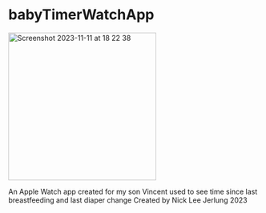 # babyTimerWatchApp
<img width="295" alt="Screenshot 2023-11-11 at 18 22 38" src="https://github.com/cileene/babyTimerWatchApp/assets/106276740/ff257609-4aa0-4c74-a781-df7d6a0966cc">

An Apple Watch app created for my son Vincent used to see time since last breastfeeding and last diaper change
Created by Nick Lee Jerlung 2023
